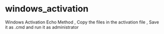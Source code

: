 # windows_activation
Windows Activation Echo Method ,
Copy the files in the activation file ,
Save it as .cmd and run it as administrator
